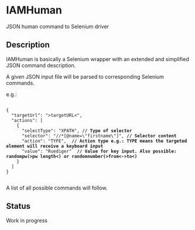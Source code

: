 # IAMHuman
JSON human command to Selenium driver

## Description
IAMHuman is basically a Selenium wrapper with an extended and simplified JSON command description.

A given JSON input file will be parsed to corresponding Selenium commands.

e.g.:  

<pre><code>
{  
  "targetUrl": ">targetURL<",  
  "actions": [  
    {  
      "selectType": "XPATH", <b>// Type of selector</b>  
      "selector": "//*[@name=\"firstname\"]", <b>// Selector content</b>  
      "action": "TYPE",  <b>// Action type e.g.: TYPE means the targeted element will receive a keyboard input</b> 
      "value": "Ruediger"  <b>// Value for key input. Also possible: randompw(>pw length<) or randomnumber(>from<->to<)</b>
    }  
  ]  
}  
    </code></pre>

A list of all possible commands will follow.

## Status
Work in progress
